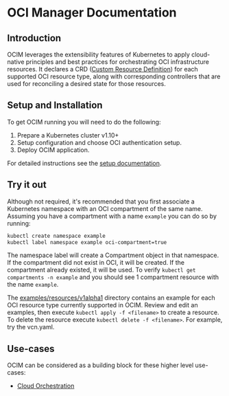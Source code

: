 # OCI Manager Documentation

## Introduction
OCIM leverages the extensibility features of Kubernetes to apply cloud-native principles and best practices for orchestrating OCI infrastructure resources. It declares a CRD ([Custom Resource Definition][1]) for each supported OCI resource type, along with corresponding controllers that are used for reconciling a desired state for those resources.


## Setup and Installation

To get OCIM running you will need to do the following:

 1. Prepare a Kubernetes cluster v1.10+
 2. Setup configuration and choose OCI authentication setup.
 3. Deploy OCIM application.

For detailed instructions see the [setup documentation](setup.md).



## Try it out

Although not required, it's recommended that you first associate a Kubernetes namespace with an OCI compartment of the same name. Assuming you have a compartment with a name `example` you can do so by running:

```bash
kubectl create namespace example
kubectl label namespace example oci-compartment=true
```

The namespace label will create a Compartment object in that namespace.  If the compartment did not exist in OCI, it will be created. If the compartment already existed, it will be used. To verify `kubectl get compartments -n example` and you should see 1 compartment resource with the name `example`.

The [examples/resources/v1alpha1](../examples/resources/v1alpha1) directory contains an example for each OCI resource type currently supported in OCIM. Review and edit an examples, then execute `kubectl apply -f <filename>` to create a resource. To delete the resource execute `kubectl delete -f <filename>`. For example, try the vcn.yaml.


## Use-cases
OCIM can be considered as a building block for these higher level use-cases:

- [Cloud Orchestration](cloud/README.md)

[1]: https://kubernetes.io/docs/concepts/extend-kubernetes/api-extension/custom-resources/
